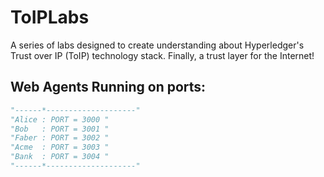 # ToIPLabs

A series of labs designed to create understanding about Hyperledger's Trust over IP (ToIP) technology stack. Finally, a trust layer for the Internet!

## Web Agents Running on ports:

```python
"------*--------------------"
"Alice : PORT = 3000 "
"Bob   : PORT = 3001 "
"Faber : PORT = 3002 "
"Acme  : PORT = 3003 "
"Bank  : PORT = 3004 "
"------*--------------------"
```